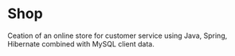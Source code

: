 # Shop
Ceation of an online store for customer service using Java, Spring, Hibernate combined with MySQL client data.
